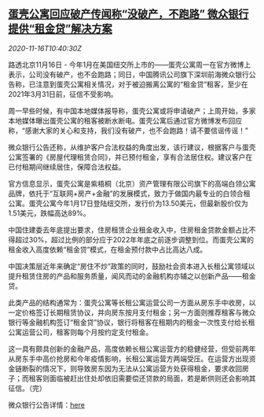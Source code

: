 <!--1605525797000-->
[蛋壳公寓回应破产传闻称“没破产，不跑路” 微众银行提供“租金贷”解决方案](https://cn.reuters.com/article/danke-deny-bankruptcy-bank-1116-idCNKBS27W14Q)
------

<div><i>2020-11-16T10:40:30Z</i></div><p>路透北京11月16日 - 今年1月在美国纽交所上市的——蛋壳公寓周一在官方微博上表示，公司没有破产，也不会跑路；同日，中国腾讯公司旗下深圳前海微众银行公告称，已注意到蛋壳公寓相关情况，对于被迫搬离公寓的“租金贷”租客，至少在2021年3月31日前，征信不受影响。</p><p>周一早些时候，有中国本地媒体报导称，蛋壳公寓或将申请破产；上周开始，多家本地媒体曝出蛋壳公寓的租客被断水断电。蛋壳公寓后通过官方微博发布回应称，“感谢大家的关心和支持，我们没有破产，也不会跑路！请不要信谣传谣！”</p><p>微众银行公告还称，从维护客户合法权益的角度出发，该行建议，根据客户与蛋壳公寓签署的《房屋代理租赁合同》，并已预付租金，享有合法居住权。建议客户在已付租期间继续居住，保障合法权益。</p><p>官方信息显示，蛋壳公寓是紫梧桐（北京）资产管理有限公司旗下的高端白领公寓品牌，依托于“互联网+房产+金融”的发展模式，致力于做国内最专业的白领合租公寓。蛋壳公寓今年1月17日登陆纽交所，发行价为13.50美元，但最新股价仅为1.51美元，跌幅高达89%。</p><p>中国住建委去年底提出要求，住房租赁企业租金收入中，住房租金贷款金额占比不得超过30%，超过比例的部分应于2022年年底之前逐步调整到位。而蛋壳公寓的租金收入高度依赖“租金贷”模式，在租金预付款中占比高达八成。</p><p>中国决策层近年来确定“房住不炒”政策的同时，鼓励社会资本进入长租公寓领域以提升租赁住房的产品和服务质量，闻风而动的金融机构亦辅之以创新产品——租金贷。</p><p>此类产品的结构通常为：蛋壳公寓等长租公寓运营公司一方面从房东手中收房，以一定价格签订长期租赁协议，并向房东按月支付租金；另一方面则推荐租客与微众银行等金融机构签订“租金贷”协议，银行将租客在租期内的租金一次性支付给长租公寓运营公司，租客则每个月按约定支付租金。</p><p>这一具有颇具创新的金融产品，高度依赖长租公寓运营方的稳健经营，但受前两年从房东手中高价抢房和今年疫情影响，长租公寓运营方两端受压。在运营方出现资金链断裂的情况下，则导致房东因为无法从公寓运营方处获得租金，要求收回房子；而租客则面临被赶出住处却依旧需要偿还贷款的局面，若是断供则还会影响其征信。（完）</p><p>微众银行公告详情：<a href="https://weibo.com/u/5476981955?refer_flag=1001030103_">here</a></p>
